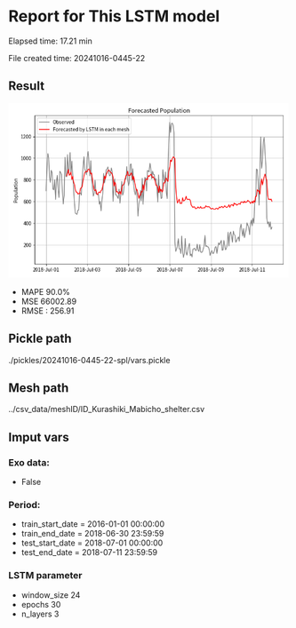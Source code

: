 
# Report for This LSTM model 
Elapsed time: 17.21 min

File created time: 20241016-0445-22

## Result 
<img src="20241016-0445-22.png" width='600'/>

- MAPE	90.0%
- MSE 	66002.89
- RMSE : 256.91

## Pickle path
./pickles/20241016-0445-22-spl/vars.pickle

## Mesh path
../csv_data/meshID/ID_Kurashiki_Mabicho_shelter.csv

## Imput vars

### Exo data:
- False

### Period:
- train_start_date    = 2016-01-01 00:00:00
- train_end_date      = 2018-06-30 23:59:59
- test_start_date     = 2018-07-01 00:00:00  
- test_end_date       = 2018-07-11 23:59:59

### LSTM parameter
- window_size	24
- epochs	30
- n_layers	3

